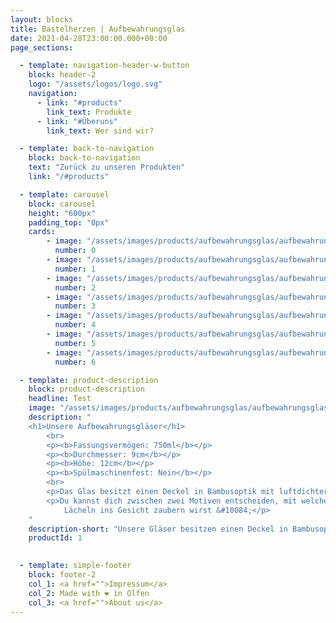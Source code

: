 ```yaml
---
layout: blocks
title: Bastelherzen | Aufbewahrungsglas
date: 2021-04-28T23:00:00.000+00:00
page_sections:

  - template: navigation-header-w-button
    block: header-2
    logo: "/assets/logos/logo.svg"
    navigation:
      - link: "#products"
        link_text: Produkte
      - link: "#Überuns"
        link_text: Wer sind wir?

  - template: back-to-navigation
    block: back-to-navigation
    text: "Zurück zu unseren Produkten"
    link: "/#products"

  - template: carousel
    block: carousel
    height: "600px"
    padding_top: "0px"
    cards:
        - image: "/assets/images/products/aufbewahrungsglas/aufbewahrungsglas_1.jpg"
          number: 0
        - image: "/assets/images/products/aufbewahrungsglas/aufbewahrungsglas_2.jpg" 
          number: 1
        - image: "/assets/images/products/aufbewahrungsglas/aufbewahrungsglas_3.jpg" 
          number: 2
        - image: "/assets/images/products/aufbewahrungsglas/aufbewahrungsglas_4.jpg"
          number: 3
        - image: "/assets/images/products/aufbewahrungsglas/aufbewahrungsglas_5.jpg" 
          number: 4
        - image: "/assets/images/products/aufbewahrungsglas/aufbewahrungsglas_6.jpg" 
          number: 5
        - image: "/assets/images/products/aufbewahrungsglas/aufbewahrungsglas_7.jpg" 
          number: 6

  - template: product-description
    block: product-description
    headline: Test
    image: "/assets/images/products/aufbewahrungsglas/aufbewahrungsglas_2.jpg"
    description: "
    <h1>Unsere Aufbewahrungsgläser</h1>
        <br>
        <p><b>Fassungsvermögen: 750ml</b></p>
        <p><b>Durchmesser: 9cm</b></p>
        <p><b>Höhe: 12cm</b></p>
        <p><b>Spülmaschinenfest: Nein</b></p>
        <br>
        <p>Das Glas besitzt einen Deckel in Bambusoptik mit luftdichter Silikondichtung.</p>
        <p>Du kannst dich zwischen zwei Motiven entscheiden, mit welchem du deiner Mama oder deiner besten Freundin ein
            Lächeln ins Gesicht zaubern wirst &#10084;</p>
    "
    description-short: "Unsere Gläser besitzen einen Deckel in Bambusoptik mit luftdichter Silikondichtung."
    productId: 1

  
  - template: simple-footer
    block: footer-2
    col_1: <a href="">Impressum</a>
    col_2: Made with ❤︎ in Olfen
    col_3: <a href="">About us</a>
---
```

